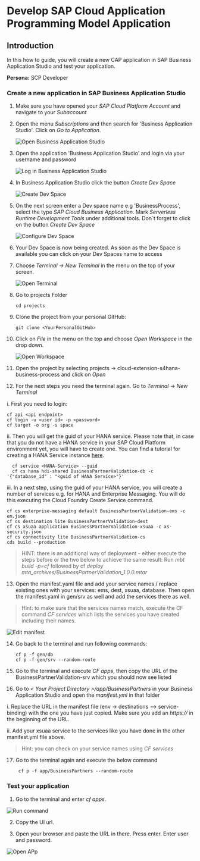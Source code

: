 # Develop SAP Cloud Application Programming Model Application

## Introduction

In this how to guide, you will create a new CAP application in SAP Business Application Studio and test your application.

**Persona:** SCP Developer

### Create a new application in SAP Business Application Studio

1.	Make sure you have opened your *SAP Cloud Platform Account* and navigate to your *Subaccount* 
   
2.	Open the menu *Subscriptions* and then search for 'Business Application Studio'. Click on *Go to Application*.

    ![Open Business Application Studio](./images/dev-cap-app-1.png)
   
3.	Open the application 'Business Application Studio' and login via your username and password

     ![Log in Business Application Studio](./images/dev-cap-app-2.png)
 
4.	In Business Application Studio click the button *Create Dev Space*

     ![Create Dev Space](./images/dev-cap-app-3.png)
 
5.	On the next screen enter a Dev space name e.g 'BusinessProcess', select the type *SAP Cloud Business Application*. Mark    *Serverless Runtime Development Tools* under additional tools. 
    Don´t forget to click on the button *Create Dev Space*

      ![Configure Dev Space](./images/dev-cap-app-4.png)
      
 
6.	Your Dev Space is now being created. As soon as the Dev Space is available you can click on your Dev Spaces name to  access

7.	Choose *Terminal -> New Terminal* in the menu on the top of your screen.

    ![Open Terminal](./images/dev-cap-app-5.png)
 
8. Go to projects Folder
   
   ``` 
   cd projects
   ``` 
 
9.	Clone the project from your personal GitHub: 

    ```
    git clone <YourPersonalGitHub>
     ```
 
10.	Click on *File* in the menu on the top and choose *Open Workspace* in the drop down.

    ![Open Workspace](./images/dev-cap-app-7.png)
 
11.	Open the project by selecting projects -> cloud-extension-s4hana-business-process and click on *Open*

 
12.   For the next steps you need the terminal again. Go to *Terminal* -> *New Terminal*
     
   i. First you need to login:
 
    
    cf api <api endpoint>
    cf login -u <user id> -p <password>
    cf target -o org -s space
    
         
   ii. Then you will get the guid of your HANA service. Please note that, in case that you do not have a HANA service in    your SAP Cloud Platform environment yet, you will have to create one. You can find a tutorial for creating a HANA Service instance [here](https://help.sap.com/viewer/cc53ad464a57404b8d453bbadbc81ceb/Cloud/en-US/21418824b23a401aa116d9ad42dd5ba6.html).
     
  
      cf service <HANA-Service> --guid
      cf cs hana hdi-shared BusinessPartnerValidation-db -c '{"database_id" : "<guid of HANA Service>"}'
   
            
   
   iii. In a next step, using the guid of your HANA  service, you will create a number of services e.g. for HANA and Enterprise Messaging. You will do this executing the Cloud  Foundry Create Service command.
   
     
    cf cs enterprise-messaging default BusinessPartnerValidation-ems -c em.json
    cf cs destination lite BusinessPartnerValidation-dest
    cf cs xsuaa application BusinessPartnerValidation-xsuaa -c xs-security.json
    cf cs connectivity lite BusinessPartnerValidation-cs
    cds build --production
               
> HINT: there is an additional way of deployment - either execute the steps before or the two below to achieve the same result: Run *mbt build -p=cf* followed by cf *deploy mta_archives/BusinessPartnerValidation_1.0.0.mtar*


13.	 Open the manifest.yaml file and add your service names / replace existing ones with your services: ems, dest, xsuaa, database. Then open the manifest.yaml in gen/srv as well and add the services there as well.

> Hint: to make sure that the services names match, execute the CF command *CF services* which lists the services you have created including their names.

 ![Edit manifest](./images/dev-cap-app-12.png)
 
14.	Go back to the terminal and run following commands:

       ```
       cf p -f gen/db
       cf p -f gen/srv --random-route
       ```
 
15.  Go to the terminal and execute *CF apps*, then copy the URL of the BusinessPartnerValidation-srv which you should now see listed

16. Go to *< Your Project Directory >/app/BusinessPartners* in your Business Application Studio and open the *manifest.yml* in that folder

   i. Replace the URL in the manifest file (env -> destinations --> service-binding) with the one you have just copied. Make sure you add an *https://* in the beginning of the URL.

   ii. Add your xsuaa service to the services like you have done in the other manifest.yml file above.

> Hint: you can check on your service names using *CF services*

17. Go to the terminal again and execute the below command
   
      
         cf p -f app/BusinessPartners --random-route


### Test your application

1. Go to the terminal and enter *cf apps*.

 ![Run command](./images/dev-cap-app-18.png)

2. Copy the UI url.

3. Open your browser and paste the URL in there. Press enter. Enter user and password.

 ![Open APp](./images/dev-cap-app-19.png)
